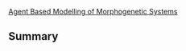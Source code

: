 
[Agent Based Modelling of Morphogenetic Systems](https://pmc.ncbi.nlm.nih.gov/articles/PMC6438454/) 
## Summary

